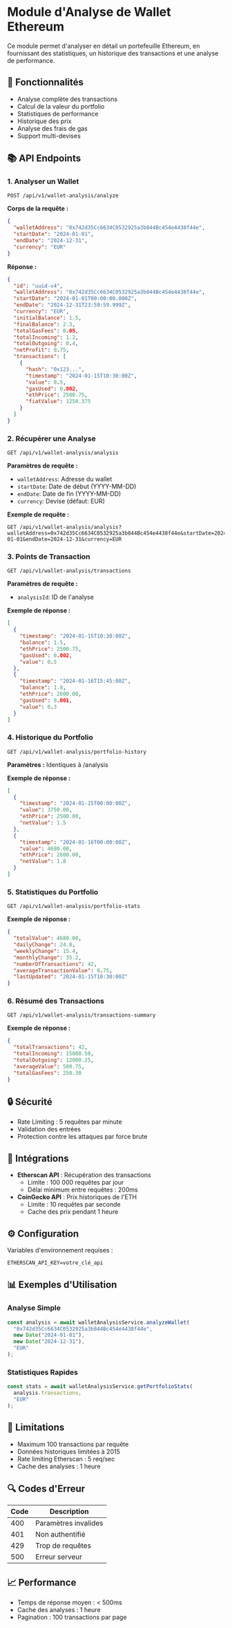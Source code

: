 # Module d'Analyse de Wallet Ethereum

Ce module permet d'analyser en détail un portefeuille Ethereum, en fournissant des statistiques, un historique des transactions et une analyse de performance.

## 🚀 Fonctionnalités

- Analyse complète des transactions
- Calcul de la valeur du portfolio
- Statistiques de performance
- Historique des prix
- Analyse des frais de gas
- Support multi-devises

## 📚 API Endpoints

### 1. Analyser un Wallet
```http
POST /api/v1/wallet-analysis/analyze
```

**Corps de la requête :**
```json
{
  "walletAddress": "0x742d35Cc6634C0532925a3b844Bc454e4438f44e",
  "startDate": "2024-01-01",
  "endDate": "2024-12-31",
  "currency": "EUR"
}
```

**Réponse :**
```json
{
  "id": "uuid-v4",
  "walletAddress": "0x742d35Cc6634C0532925a3b844Bc454e4438f44e",
  "startDate": "2024-01-01T00:00:00.000Z",
  "endDate": "2024-12-31T23:59:59.999Z",
  "currency": "EUR",
  "initialBalance": 1.5,
  "finalBalance": 2.3,
  "totalGasFees": 0.05,
  "totalIncoming": 1.2,
  "totalOutgoing": 0.4,
  "netProfit": 0.75,
  "transactions": [
    {
      "hash": "0x123...",
      "timestamp": "2024-01-15T10:30:00Z",
      "value": 0.5,
      "gasUsed": 0.002,
      "ethPrice": 2500.75,
      "fiatValue": 1250.375
    }
  ]
}
```

### 2. Récupérer une Analyse
```http
GET /api/v1/wallet-analysis/analysis
```

**Paramètres de requête :**
- `walletAddress`: Adresse du wallet
- `startDate`: Date de début (YYYY-MM-DD)
- `endDate`: Date de fin (YYYY-MM-DD)
- `currency`: Devise (défaut: EUR)

**Exemple de requête :**
```http
GET /api/v1/wallet-analysis/analysis?walletAddress=0x742d35Cc6634C0532925a3b844Bc454e4438f44e&startDate=2024-01-01&endDate=2024-12-31&currency=EUR
```

### 3. Points de Transaction
```http
GET /api/v1/wallet-analysis/transactions
```

**Paramètres de requête :**
- `analysisId`: ID de l'analyse

**Exemple de réponse :**
```json
[
  {
    "timestamp": "2024-01-15T10:30:00Z",
    "balance": 1.5,
    "ethPrice": 2500.75,
    "gasUsed": 0.002,
    "value": 0.5
  },
  {
    "timestamp": "2024-01-16T15:45:00Z",
    "balance": 1.8,
    "ethPrice": 2600.00,
    "gasUsed": 0.001,
    "value": 0.3
  }
]
```

### 4. Historique du Portfolio
```http
GET /api/v1/wallet-analysis/portfolio-history
```

**Paramètres :** Identiques à /analysis

**Exemple de réponse :**
```json
[
  {
    "timestamp": "2024-01-15T00:00:00Z",
    "value": 3750.00,
    "ethPrice": 2500.00,
    "netValue": 1.5
  },
  {
    "timestamp": "2024-01-16T00:00:00Z",
    "value": 4680.00,
    "ethPrice": 2600.00,
    "netValue": 1.8
  }
]
```

### 5. Statistiques du Portfolio
```http
GET /api/v1/wallet-analysis/portfolio-stats
```

**Exemple de réponse :**
```json
{
  "totalValue": 4680.00,
  "dailyChange": 24.8,
  "weeklyChange": 15.4,
  "monthlyChange": 35.2,
  "numberOfTransactions": 42,
  "averageTransactionValue": 0.75,
  "lastUpdated": "2024-01-15T10:30:00Z"
}
```

### 6. Résumé des Transactions
```http
GET /api/v1/wallet-analysis/transactions-summary
```

**Exemple de réponse :**
```json
{
  "totalTransactions": 42,
  "totalIncoming": 15000.50,
  "totalOutgoing": 12000.25,
  "averageValue": 500.75,
  "totalGasFees": 250.30
}
```

## 🔒 Sécurité

- Rate Limiting : 5 requêtes par minute
- Validation des entrées
- Protection contre les attaques par force brute

## 🔌 Intégrations

- **Etherscan API** : Récupération des transactions
  - Limite : 100 000 requêtes par jour
  - Délai minimum entre requêtes : 200ms
- **CoinGecko API** : Prix historiques de l'ETH
  - Limite : 10 requêtes par seconde
  - Cache des prix pendant 1 heure

## ⚙️ Configuration

Variables d'environnement requises :
```env
ETHERSCAN_API_KEY=votre_clé_api
```

## 📊 Exemples d'Utilisation

### Analyse Simple
```typescript
const analysis = await walletAnalysisService.analyzeWallet(
  "0x742d35Cc6634C0532925a3b844Bc454e4438f44e",
  new Date("2024-01-01"),
  new Date("2024-12-31"),
  "EUR"
);
```

### Statistiques Rapides
```typescript
const stats = await walletAnalysisService.getPortfolioStats(
  analysis.transactions,
  "EUR"
);
```

## 🚧 Limitations

- Maximum 100 transactions par requête
- Données historiques limitées à 2015
- Rate limiting Etherscan : 5 req/sec
- Cache des analyses : 1 heure

## 🔍 Codes d'Erreur

| Code | Description |
|------|-------------|
| 400  | Paramètres invalides |
| 401  | Non authentifié |
| 429  | Trop de requêtes |
| 500  | Erreur serveur |

## 📈 Performance

- Temps de réponse moyen : < 500ms
- Cache des analyses : 1 heure
- Pagination : 100 transactions par page
